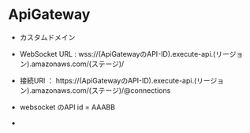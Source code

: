 # ApiGateway

- カスタムドメイン
- WebSocket URL :  wss://(ApiGatewayのAPI-ID).execute-api.(リージョン).amazonaws.com/(ステージ)/
- 接続URl        ： https://(ApiGatewayのAPI-ID).execute-api.(リージョン).amazonaws.com/(ステージ)/@connections

- websocket のAPI id = AAABB
- 
